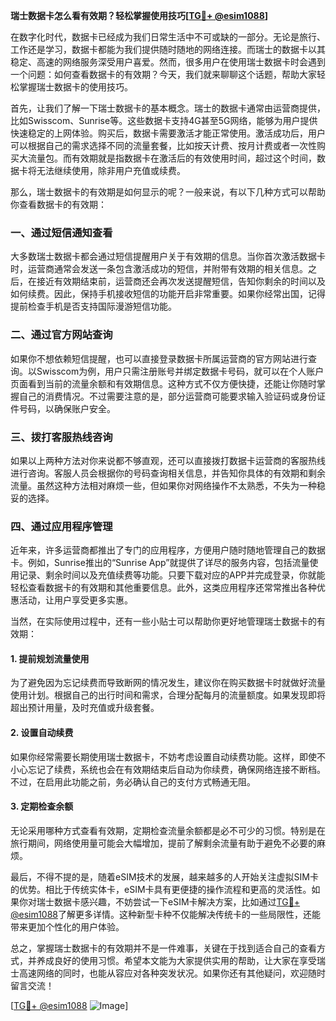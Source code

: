 **瑞士数据卡怎么看有效期？轻松掌握使用技巧[[TG💪+ @esim1088](https://t.me/s/esim1088)]**

在数字化时代，数据卡已经成为我们日常生活中不可或缺的一部分。无论是旅行、工作还是学习，数据卡都能为我们提供随时随地的网络连接。而瑞士的数据卡以其稳定、高速的网络服务深受用户喜爱。然而，很多用户在使用瑞士数据卡时会遇到一个问题：如何查看数据卡的有效期？今天，我们就来聊聊这个话题，帮助大家轻松掌握瑞士数据卡的使用技巧。

首先，让我们了解一下瑞士数据卡的基本概念。瑞士的数据卡通常由运营商提供，比如Swisscom、Sunrise等。这些数据卡支持4G甚至5G网络，能够为用户提供快速稳定的上网体验。购买后，数据卡需要激活才能正常使用。激活成功后，用户可以根据自己的需求选择不同的流量套餐，比如按天计费、按月计费或者一次性购买大流量包。而有效期就是指数据卡在激活后的有效使用时间，超过这个时间，数据卡将无法继续使用，除非用户充值或续费。

那么，瑞士数据卡的有效期是如何显示的呢？一般来说，有以下几种方式可以帮助你查看数据卡的有效期：

### 一、通过短信通知查看

大多数瑞士数据卡都会通过短信提醒用户关于有效期的信息。当你首次激活数据卡时，运营商通常会发送一条包含激活成功的短信，并附带有效期的相关信息。之后，在接近有效期结束前，运营商还会再次发送提醒短信，告知你剩余的时间以及如何续费。因此，保持手机接收短信的功能开启非常重要。如果你经常出国，记得提前检查手机是否支持国际漫游短信功能。

### 二、通过官方网站查询

如果你不想依赖短信提醒，也可以直接登录数据卡所属运营商的官方网站进行查询。以Swisscom为例，用户只需注册账号并绑定数据卡号码，就可以在个人账户页面看到当前的流量余额和有效期信息。这种方式不仅方便快捷，还能让你随时掌握自己的消费情况。不过需要注意的是，部分运营商可能要求输入验证码或身份证件号码，以确保账户安全。

### 三、拨打客服热线咨询

如果以上两种方法对你来说都不够直观，还可以直接拨打数据卡运营商的客服热线进行咨询。客服人员会根据你的号码查询相关信息，并告知你具体的有效期和剩余流量。虽然这种方法相对麻烦一些，但如果你对网络操作不太熟悉，不失为一种稳妥的选择。

### 四、通过应用程序管理

近年来，许多运营商都推出了专门的应用程序，方便用户随时随地管理自己的数据卡。例如，Sunrise推出的“Sunrise App”就提供了详尽的服务内容，包括流量使用记录、剩余时间以及充值续费等功能。只要下载对应的APP并完成登录，你就能轻松查看数据卡的有效期和其他重要信息。此外，这类应用程序还常常推出各种优惠活动，让用户享受更多实惠。

当然，在实际使用过程中，还有一些小贴士可以帮助你更好地管理瑞士数据卡的有效期：

#### 1. 提前规划流量使用
为了避免因为忘记续费而导致断网的情况发生，建议你在购买数据卡时就做好流量使用计划。根据自己的出行时间和需求，合理分配每月的流量额度。如果发现即将超出预计用量，及时充值或升级套餐。

#### 2. 设置自动续费
如果你经常需要长期使用瑞士数据卡，不妨考虑设置自动续费功能。这样，即使不小心忘记了续费，系统也会在有效期结束后自动为你续费，确保网络连接不断档。不过，在启用此功能之前，务必确认自己的支付方式畅通无阻。

#### 3. 定期检查余额
无论采用哪种方式查看有效期，定期检查流量余额都是必不可少的习惯。特别是在旅行期间，网络使用量可能会大幅增加，提前了解剩余流量有助于避免不必要的麻烦。

最后，不得不提的是，随着eSIM技术的发展，越来越多的人开始关注虚拟SIM卡的优势。相比于传统实体卡，eSIM卡具有更便捷的操作流程和更高的灵活性。如果你对瑞士数据卡感兴趣，不妨尝试一下eSIM卡解决方案，比如通过[TG💪+ @esim1088](https://t.me/s/esim1088)了解更多详情。这种新型卡种不仅能解决传统卡的一些局限性，还能带来更加个性化的用户体验。

总之，掌握瑞士数据卡的有效期并不是一件难事，关键在于找到适合自己的查看方式，并养成良好的使用习惯。希望本文能为大家提供实用的帮助，让大家在享受瑞士高速网络的同时，也能从容应对各种突发状况。如果你还有其他疑问，欢迎随时留言交流！

[[TG💪+ @esim1088](https://t.me/s/esim1088) ![Image](https://i.postimg.cc/4NQfJmqS/Snipaste-2025-05-13-00-14-12.png)]